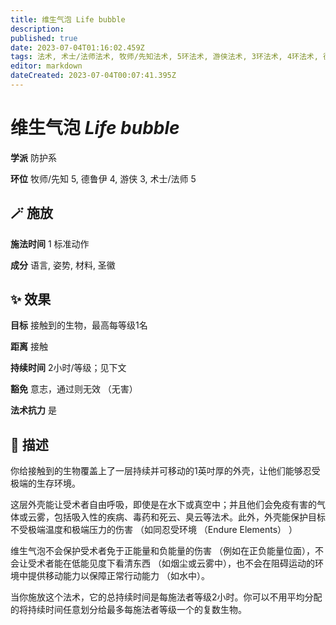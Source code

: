 ```yaml
---
title: 维生气泡 Life bubble
description: 
published: true
date: 2023-07-04T01:16:02.459Z
tags: 法术, 术士/法师法术, 牧师/先知法术, 5环法术, 游侠法术, 3环法术, 4环法术, 德鲁伊法术, 防护系
editor: markdown
dateCreated: 2023-07-04T00:07:41.395Z
---
```


# **维生气泡** *Life bubble*

**学派** 防护系 

**环位** 牧师/先知 5, 德鲁伊 4, 游侠 3, 术士/法师 5

## 🪄 施放

**施法时间** 1 标准动作

**成分** 语言, 姿势, 材料, 圣徽

## ✨ 效果 

**目标** 接触到的生物，最高每等级1名 

**距离** 接触  

**持续时间** 2小时/等级；见下文 

**豁免** 意志，通过则无效 （无害）

**法术抗力** 是

## 📖 描述

你给接触到的生物覆盖上了一层持续并可移动的1英吋厚的外壳，让他们能够忍受极端的生存环境。

这层外壳能让受术者自由呼吸，即使是在水下或真空中；并且他们会免疫有害的气体或云雾，包括吸入性的疾病、毒药和死云、臭云等法术。此外，外壳能保护目标不受极端温度和极端压力的伤害 （如同忍受环境 （Endure Elements） ）

维生气泡不会保护受术者免于正能量和负能量的伤害 （例如在正负能量位面），不会让受术者能在低能见度下看清东西 （如烟尘或云雾中），也不会在阻碍运动的环境中提供移动能力以保障正常行动能力 （如水中）。

当你施放这个法术，它的总持续时间是每施法者等级2小时。你可以不用平均分配的将持续时间任意划分给最多每施法者等级一个的复数生物。
    